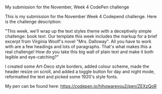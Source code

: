 My submission for the November, Week 4 CodePen challenge

This is my submission for the November Week 4 Codepend challenge. Here is the challenge description:

"This week, we'll wrap up the text styles theme with a deceptively simple challenge: book text.
Our template this week includes the markup for a brief excerpt from Virginia Woolf's novel "Mrs. Dalloway". 
All you have to work with are a few headings and lots of paragraphs. 
That's what makes this a real challenge! How do you take this big wall of plain text and make it both legible and eye-catching?"


I created some Art-Deco style borders, added colour scheme, made the header resize on scroll, and added a toggle button for day and night mode, reformatted the text and picked some 1920's style fonts. 

My pen can be found here: https://codepen.io/hihowareyou2/pen/ZEXzQoR
